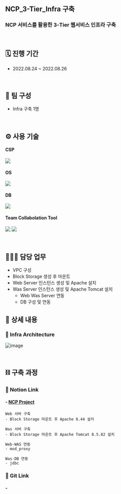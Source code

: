 ## NCP_3-Tier_Infra 구축
### NCP 서비스를 활용한 3-Tier 웹서비스 인프라 구축

</br>

## 🗓️ 진행 기간
- 2022.08.24 ~ 2022.08.26

</br>

## 👥 팀 구성
- Infra 구축 1명

</br>

## ⚙️ 사용 기술
#### CSP
<img src="https://img.shields.io/badge/Naver NCP-03C75A?style=for-the-badge&logo=Naver&logoColor=white"> <!--NCP-->

#### OS
<img src="https://img.shields.io/badge/CentOS-262577?style=for-the-badge&logo=CentOS&logoColor=white"> <!--CentOS-->

#### DB
<img src="https://img.shields.io/badge/mysql-4479A1?style=for-the-badge&logo=mysql&logoColor=white">  <!--mysql-->

#### Team Collabolation Tool
<img src="https://img.shields.io/badge/Notion-000000?style=for-the-badge&logo=Notion&logoColor=white"> <!--Notion-->
<img src="https://img.shields.io/badge/Drawio-000000?style=for-the-badge&logo=Drawio&logoColor=white"> <!--Draw.io-->

</br>


## 🙋🏻‍♂️ 담당 업무
- VPC 구성
- Block Storage 생성 후 마운트
- Web Server 인스턴스 생성 및 Apache 설치
- Was Server 인스턴스 생성 및 Apache Tomcat 설치
    - Web Was Server 연동
    - DB 구성 및 연동

## 📝 상세 내용 
### 📌 Infra Architecture
![image](https://user-images.githubusercontent.com/117608997/215604392-9ba6c27a-f2cc-4c16-bce0-8d1a3a2c575b.png)

</br>

## ⛓️ 구축 과정
### 🔗 Notion Link
#### - [NCP Project](https://glen-party-257.notion.site/NCP-b08ecfc37232433f9acca9105e682b3f)
```
Web 서버 구축
- Block Storage 마운트 후 Apache 8.44 설치

Was 서버 구축
- Block Storage 마운트 후 Apache Tomcat 8.5.82 설치

Web-WAS 연동
- mod_proxy

Was-DB 연동
- jdbc
```

### 🔗 Git Link
#### -

</br>
